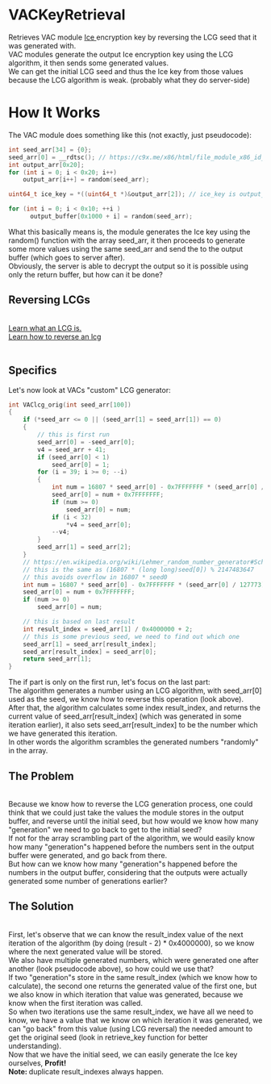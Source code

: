 # VACKeyRetrieval
Retrieves VAC module <a href="https://en.wikipedia.org/wiki/ICE_(cipher)"> Ice </a> encryption key by reversing the LCG seed that it was generated with.
<br>
VAC modules generate the output Ice encryption key using the LCG algorithm, it then sends some generated values.
<br>
We can get the initial LCG seed and thus the Ice key from those values because the LCG algorithm is weak. (probably what they do server-side)

<h1> How It Works </h1>
The VAC module does something like this (not exactly, just pseudocode):

``` c++
int seed_arr[34] = {0};
seed_arr[0] = __rdtsc(); // https://c9x.me/x86/html/file_module_x86_id_278.html
int output_arr[0x20];
for (int i = 0; i < 0x20; i++)
    output_arr[i++] = random(seed_arr);

uint64_t ice_key = *((uint64_t *)&output_arr[2]); // ice_key is output_arr[2], output_arr[3]

for (int i = 0; i < 0x10; ++i )
      output_buffer[0x1000 + i] = random(seed_arr);
```
What this basically means is, the module generates the Ice key using the random() function with the array seed_arr, it then proceeds to generate some more values using the same seed_arr and send the to the output buffer (which goes to server after).
<br>
Obviously, the server is able to decrypt the output so it is possible using only the return buffer, but how can it be done?

<h2> Reversing LCGs </h2>
<br>
<a href="https://en.wikipedia.org/wiki/Linear_congruential_generator"> Learn what an LCG is. </a>
<br>
<a href="https://math.stackexchange.com/questions/3846942/reversing-an-lcg"> Learn how to reverse an lcg </a>
<br>
<br>

<h2> Specifics </h2>
Let's now look at VACs "custom" LCG generator:

```c++
int VAClcg_orig(int seed_arr[100])
{
	if (*seed_arr <= 0 || (seed_arr[1] = seed_arr[1]) == 0)
	{
		// this is first run
		seed_arr[0] = -seed_arr[0];
		v4 = seed_arr + 41;
		if (seed_arr[0] < 1)
			seed_arr[0] = 1;
		for (i = 39; i >= 0; --i)
		{
			int num = 16807 * seed_arr[0] - 0x7FFFFFFF * (seed_arr[0] / 127773);
			seed_arr[0] = num + 0x7FFFFFFF;
			if (num >= 0)
				seed_arr[0] = num;
			if (i < 32)
				*v4 = seed_arr[0];
			--v4;
		}
		seed_arr[1] = seed_arr[2];
	}
	// https://en.wikipedia.org/wiki/Lehmer_random_number_generator#Schrage's_method
	// this is the same as (16807 * (long long)seed[0]) % 2147483647
	// this avoids overflow in 16807 * seed0
	int num = 16807 * seed_arr[0] - 0x7FFFFFFF * (seed_arr[0] / 127773);
	seed_arr[0] = num + 0x7FFFFFFF;
	if (num >= 0)
		seed_arr[0] = num;

    // this is based on last result
	int result_index = seed_arr[1] / 0x4000000 + 2; 
    // this is some previous seed, we need to find out which one
	seed_arr[1] = seed_arr[result_index]; 
	seed_arr[result_index] = seed_arr[0];
	return seed_arr[1];
}
```

The if part is only on the first run, let's focus on the last part: <br>
The algorithm generates a number using an LCG algorithm, with seed_arr[0] used as the seed, we know how to reverse this operation (look above). 
<br> 
After that, the algorithm calculates some index result_index, and returns the current value of seed_arr[result_index] (which was generated in some iteration earlier), it also sets seed_arr[result_index] to be the number which we have generated this iteration.
<br>
In other words the algorithm scrambles the generated numbers "randomly" in the array.
<br>
<h2> The Problem </h2>
<br>
Because we know how to reverse the LCG generation process, one could think that we could just take the values the module stores in the output buffer, and reverse until the initial seed, but how would we know how many "generation" we need to go back to get to the initial seed?
<br>
If not for the array scrambling part of the algorithm, we would easily know how many "generation"s happened before the numbers sent in the output buffer were generated, and go back from there.
<br>
But how can we know how many "generation"s happened before the numbers in the output buffer, considering that the outputs were actually generated some number of generations earlier?
<br>
<h2> The Solution </h2>
<br>
First, let's observe that we can know the result_index value of the next iteration of the algorithm (by doing (result - 2) * 0x4000000), so we know where the next generated value will be stored.
<br>
We also have multiple generated numbers, which were generated one after another (look pseudocode above), so how could we use that?
<br>
If two "generation"s store in the same result_index (which we know how to calculate), the second one returns the generated value of the first one, but we also know in which iteration that value was generated, because we know when the first iteration was called.
<br>
So when two iterations use the same result_index, we have all we need to know, we have a value that we know on which iteration it was generated, we can "go back" from this value (using LCG reversal) the needed amount to get the original seed (look in retrieve_key function for better understanding).
<br>
Now that we have the initial seed, we can easily generate the Ice key ourselves, <b> Profit! </b> 
<br>
<b>Note: </b> duplicate result_indexes always happen.
